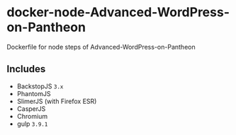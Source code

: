 # docker-node-Advanced-WordPress-on-Pantheon
Dockerfile for node steps of Advanced-WordPress-on-Pantheon

## Includes
* BackstopJS `3.x`
* PhantomJS
* SlimerJS (with Firefox ESR)
* CasperJS
* Chromium
* gulp `3.9.1`